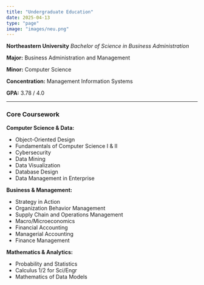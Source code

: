 ```yaml
---
title: "Undergraduate Education"
date: 2025-04-13
type: "page"
image: "images/neu.png"
---
```


**Northeastern University**
*Bachelor of Science in Business Administration*

**Major:** Business Administration and Management

**Minor:** Computer Science

**Concentration:** Management Information Systems

**GPA:** 3.78 / 4.0

---
<!--more-->
### Core Coursework

**Computer Science & Data:**
- Object-Oriented Design
- Fundamentals of Computer Science I & II
- Cybersecurity
- Data Mining
- Data Visualization
- Database Design
- Data Management in Enterprise

**Business & Management:**
- Strategy in Action
- Organization Behavior Management
- Supply Chain and Operations Management 
- Macro/Microeconomics
- Financial Accounting
- Managerial Accounting
- Finance Management


**Mathematics & Analytics:**
- Probability and Statistics
- Calculus 1/2 for Sci/Engr
- Mathematics of Data Models

